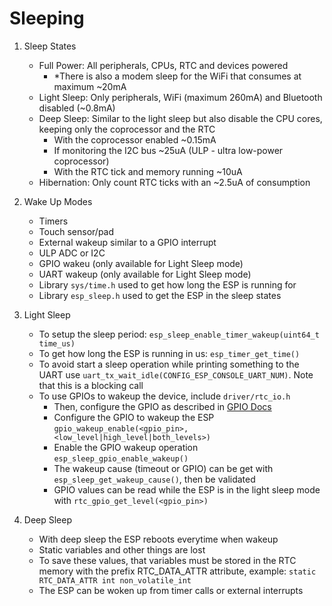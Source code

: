 # Sleeping

1. Sleep States
    - Full Power: All peripherals, CPUs, RTC and devices powered
      - *There is also a modem sleep for the WiFi that consumes at maximum ~20mA
    - Light Sleep: Only peripherals, WiFi (maximum 260mA) and Bluetooth disabled (~0.8mA)
    - Deep Sleep: Similar to the light sleep but also disable the CPU cores, keeping only the coprocessor and the RTC
      - With the coprocessor enabled ~0.15mA
      - If monitoring the I2C bus ~25uA (ULP - ultra low-power coprocessor)
      - With the RTC tick and memory running ~10uA
    - Hibernation: Only count RTC ticks with an ~2.5uA of consumption

2. Wake Up Modes
    - Timers
    - Touch sensor/pad
    - External wakeup similar to a GPIO interrupt
    - ULP ADC or I2C
    - GPIO wakeu (only available for Light Sleep mode)
    - UART wakeup (only available for Light Sleep mode)
    - Library `sys/time.h` used to get how long the ESP is running for
    - Library `esp_sleep.h` used to get the ESP in the sleep states

3. Light Sleep
    - To setup the sleep period: `esp_sleep_enable_timer_wakeup(uint64_t time_us)`
    - To get how long the ESP is running in us: `esp_timer_get_time()`
    - To avoid start a sleep operation while printing something to the UART use `uart_tx_wait_idle(CONFIG_ESP_CONSOLE_UART_NUM)`. Note that this is a blocking call
    - To use GPIOs to wakeup the device, include `driver/rtc_io.h`
      - Then, configure the GPIO as described in [GPIO Docs](./GPIO.md)
      - Configure the GPIO to wakeup the ESP `gpio_wakeup_enable(<gpio_pin>, <low_level|high_level|both_levels>)`
      - Enable the GPIO wakeup operation `esp_sleep_gpio_enable_wakeup()`
      - The wakeup cause (timeout or GPIO) can be get with `esp_sleep_get_wakeup_cause()`, then be validated
      - GPIO values can be read while the ESP is in the light sleep mode with `rtc_gpio_get_level(<gpio_pin>)`

4. Deep Sleep
    - With deep sleep the ESP reboots everytime when wakeup
    - Static variables and other things are lost
    - To save these values, that variables must be stored in the RTC memory with the prefix RTC_DATA_ATTR attribute, example: `static RTC_DATA_ATTR int non_volatile_int`
    - The ESP can be woken up from timer calls or external interrupts

